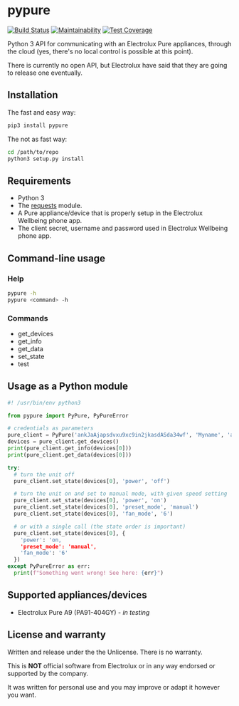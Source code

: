 # pypure

[![Build Status](https://travis-ci.org/hymnis/pypure.svg?branch=master)](https://travis-ci.org/hymnis/pypure)
[![Maintainability](https://api.codeclimate.com/v1/badges/c944150f355a37b82687/maintainability)](https://codeclimate.com/github/hymnis/pypure/maintainability)
[![Test Coverage](https://api.codeclimate.com/v1/badges/c944150f355a37b82687/test_coverage)](https://codeclimate.com/github/hymnis/pypure/test_coverage)

Python 3 API for communicating with an Electrolux Pure appliances, through the cloud (yes, there's no local control is possible at this point).

There is currently no open API, but Electrolux have said that they are going to release one eventually.

## Installation

The fast and easy way:
```bash
pip3 install pypure
```

The not as fast way:
```bash
cd /path/to/repo
python3 setup.py install
```

## Requirements

- Python 3
- The [requests](http://docs.python-requests.org/) module.
- A Pure appliance/device that is properly setup in the Electrolux Wellbeing phone app.
- The client secret, username and password used in Electrolux Wellbeing phone app.

## Command-line usage

### Help

```bash
pypure -h
pypure <command> -h
```

### Commands

- get_devices
- get_info
- get_data
- set_state
- test

## Usage as a Python module

```python
#! /usr/bin/env python3

from pypure import PyPure, PyPureError

# credentials as parameters
pure_client = PyPure('ankJaAjapsdvxu9xc9in2jkasdASda34wf', 'Myname', 'abc123')
devices = pure_client.get_devices()
print(pure_client.get_info(devices[0]))
print(pure_client.get_data(devices[0]))

try:
  # turn the unit off
  pure_client.set_state(devices[0], 'power', 'off')

  # turn the unit on and set to manual mode, with given speed setting
  pure_client.set_state(devices[0], 'power', 'on')
  pure_client.set_state(devices[0], 'preset_mode', 'manual')
  pure_client.set_state(devices[0], 'fan_mode', '6')

  # or with a single call (the state order is important)
  pure_client.set_state(devices[0], {
    'power': 'on,
    'preset_mode': 'manual',
    'fan_mode': '6'
  })
except PyPureError as err:
  print(f"Something went wrong! See here: {err}")
```

## Supported appliances/devices

- Electrolux Pure A9 (PA91-404GY) - _in testing_

## License and warranty

Written and release under the the Unlicense. There is no warranty.

This is **NOT** official software from Electrolux or in any way endorsed or supported by the company.

It was written for personal use and you may improve or adapt it however you want.
